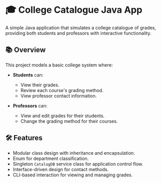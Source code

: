 # 🎓 College Catalogue Java App

A simple Java application that simulates a college catalogue of grades, providing both students and professors with interactive functionality.

## 📚 Overview

This project models a basic college system where:

- **Students** can:
  - View their grades.
  - Review each course's grading method.
  - View professor contact information.

- **Professors** can:
  - View and edit grades for their students.
  - Change the grading method for their courses.



## 🛠️ Features

- Modular class design with inheritance and encapsulation.
- Enum for department classification.
- Singleton `CatalogDB` service class for application control flow.
- Interface-driven design for contact methods.
- CLI-based interaction for viewing and managing grades.


